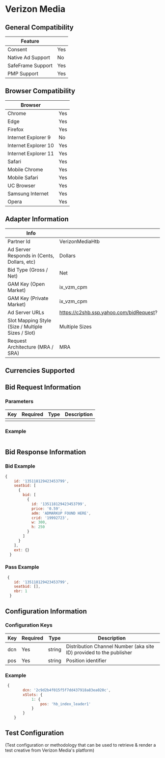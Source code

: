 # Verizon Media
## General Compatibility
|Feature|  |
|---|---|
| Consent | Yes |
| Native Ad Support | No |
| SafeFrame Support | Yes |
| PMP Support | Yes |
 
## Browser Compatibility
| Browser |  |
|--- |---|
| Chrome | Yes |
| Edge | Yes |
| Firefox | Yes |
| Internet Explorer 9 | No  |
| Internet Explorer 10 | Yes |
| Internet Explorer 11 | Yes |
| Safari | Yes |
| Mobile Chrome | Yes |
| Mobile Safari | Yes |
| UC Browser | Yes |
| Samsung Internet | Yes |
| Opera | Yes |
 
## Adapter Information
| Info | |
|---|---|
| Partner Id | VerizonMediaHtb |
| Ad Server Responds in (Cents, Dollars, etc) | Dollars |
| Bid Type (Gross / Net) | Net |
| GAM Key (Open Market) | ix_vzm_cpm |
| GAM Key (Private Market) | ix_vzm_cpm |
| Ad Server URLs | https://c2shb.ssp.yahoo.com/bidRequest? |
| Slot Mapping Style (Size / Multiple Sizes / Slot) | Multiple Sizes |
| Request Architecture (MRA / SRA) | MRA |
 
## Currencies Supported
 
## Bid Request Information

### Parameters
| Key | Required | Type | Description |
|---|---|---|---|
| | | | |
 
### Example
```javascript

```
 
## Bid Response Information
### Bid Example
```javascript
{
    id: '135118129423453799',
    seatbid: [
      {
        bid: [
          {
            id: '135118129423453799',
            price: '0.59',
            adm: 'ADMARKUP FOUND HERE',
            crid: '19992723',
            w: 300,
            h: 250
          }
        ]
      }
    ],
    ext: {}
  }
```
### Pass Example
```javascript
 {
    id: '135118129423453799',
    seatbid: [],
    nbr: 1
  }
```
 
## Configuration Information
### Configuration Keys
| Key | Required | Type | Description |
|---|---|---|---|
| dcn | Yes | string | Distribution Channel Number (aka site ID) provided to the publisher |
| pos | Yes | string | Position identifier |
### Example
```javascript
 {
        dcn: '2c9d2b4f015f5f7dd437918a83ea020c',
        xSlots: {
            1: {
                pos: 'hb_index_leader1'
            }
        }
    }
```

## Test Configuration
(Test configuration or methodology that can be used to retrieve & render a test creative from Verizon Media's platform)
```javascript
 
```
